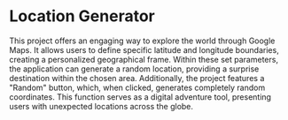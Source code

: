 # Location Generator

This project offers an engaging way to explore the world through Google Maps. It allows users to define specific latitude and longitude boundaries, creating a personalized geographical frame. Within these set parameters, the application can generate a random location, providing a surprise destination within the chosen area. Additionally, the project features a "Random" button, which, when clicked, generates completely random coordinates. This function serves as a digital adventure tool, presenting users with unexpected locations across the globe.
